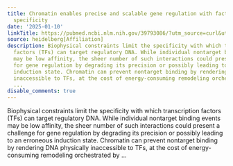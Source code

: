 ```yaml
---
title: Chromatin enables precise and scalable gene regulation with factors of limited
  specificity
date: '2025-01-10'
linkTitle: https://pubmed.ncbi.nlm.nih.gov/39793086/?utm_source=curl&utm_medium=rss&utm_campaign=pubmed-2&utm_content=1FakS-2QOkCT8HsMOQP1bCRQ4YzyumYOmxmF0moLsQ3dFB1E9V&fc=20220326224207&ff=20250111170808&v=2.18.0.post9+e462414
source: heidelberg[Affiliation]
description: Biophysical constraints limit the specificity with which transcription
  factors (TFs) can target regulatory DNA. While individual nontarget binding events
  may be low affinity, the sheer number of such interactions could present a challenge
  for gene regulation by degrading its precision or possibly leading to an erroneous
  induction state. Chromatin can prevent nontarget binding by rendering DNA physically
  inaccessible to TFs, at the cost of energy-consuming remodeling orchestrated by
  ...
disable_comments: true
---
```

Biophysical constraints limit the specificity with which transcription factors (TFs) can target regulatory DNA. While individual nontarget binding events may be low affinity, the sheer number of such interactions could present a challenge for gene regulation by degrading its precision or possibly leading to an erroneous induction state. Chromatin can prevent nontarget binding by rendering DNA physically inaccessible to TFs, at the cost of energy-consuming remodeling orchestrated by ...